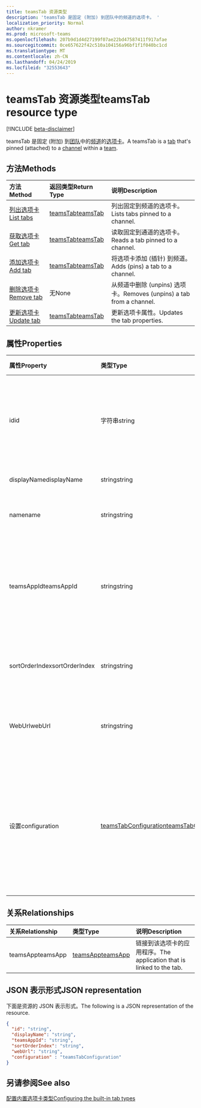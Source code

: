 ```yaml
---
title: teamsTab 资源类型
description: 'teamsTab 是固定 (附加) 到团队中的频道的选项卡。 '
localization_priority: Normal
author: nkramer
ms.prod: microsoft-teams
ms.openlocfilehash: 207b9d1d4d27199f07ae22bd47587411f917afae
ms.sourcegitcommit: 0ce657622f42c510a104156a96bf1f1f040bc1cd
ms.translationtype: MT
ms.contentlocale: zh-CN
ms.lasthandoff: 04/24/2019
ms.locfileid: "32553643"
---
```

# <a name="teamstab-resource-type"></a><span data-ttu-id="aebff-103">teamsTab 资源类型</span><span class="sxs-lookup"><span data-stu-id="aebff-103">teamsTab resource type</span></span>

[!INCLUDE [beta-disclaimer](../../includes/beta-disclaimer.md)]

<span data-ttu-id="aebff-104">teamsTab 是固定 (附加) 到[团队](team.md)中的[频道](channel.md)的[选项卡](../resources/teamstab.md)。</span><span class="sxs-lookup"><span data-stu-id="aebff-104">A teamsTab is a [tab](../resources/teamstab.md) that's pinned (attached) to a [channel](channel.md) within a [team](team.md).</span></span> 

## <a name="methods"></a><span data-ttu-id="aebff-105">方法</span><span class="sxs-lookup"><span data-stu-id="aebff-105">Methods</span></span>

| <span data-ttu-id="aebff-106">方法</span><span class="sxs-lookup"><span data-stu-id="aebff-106">Method</span></span>       | <span data-ttu-id="aebff-107">返回类型</span><span class="sxs-lookup"><span data-stu-id="aebff-107">Return Type</span></span>  |<span data-ttu-id="aebff-108">说明</span><span class="sxs-lookup"><span data-stu-id="aebff-108">Description</span></span>|
|:---------------|:--------|:----------|
|[<span data-ttu-id="aebff-109">列出选项卡</span><span class="sxs-lookup"><span data-stu-id="aebff-109">List tabs</span></span>](../api/teamstab-list.md) | [<span data-ttu-id="aebff-110">teamsTab</span><span class="sxs-lookup"><span data-stu-id="aebff-110">teamsTab</span></span>](teamstab.md) | <span data-ttu-id="aebff-111">列出固定到频道的选项卡。</span><span class="sxs-lookup"><span data-stu-id="aebff-111">Lists tabs pinned to a channel.</span></span>|
|[<span data-ttu-id="aebff-112">获取选项卡</span><span class="sxs-lookup"><span data-stu-id="aebff-112">Get tab</span></span>](../api/teamstab-get.md) | [<span data-ttu-id="aebff-113">teamsTab</span><span class="sxs-lookup"><span data-stu-id="aebff-113">teamsTab</span></span>](teamstab.md) | <span data-ttu-id="aebff-114">读取固定到通道的选项卡。</span><span class="sxs-lookup"><span data-stu-id="aebff-114">Reads a tab pinned to a channel.</span></span>|
|[<span data-ttu-id="aebff-115">添加选项卡</span><span class="sxs-lookup"><span data-stu-id="aebff-115">Add tab</span></span>](../api/teamstab-add.md) | [<span data-ttu-id="aebff-116">teamsTab</span><span class="sxs-lookup"><span data-stu-id="aebff-116">teamsTab</span></span>](teamstab.md) | <span data-ttu-id="aebff-117">将选项卡添加 (插针) 到频道。</span><span class="sxs-lookup"><span data-stu-id="aebff-117">Adds (pins) a tab to a channel.</span></span>|
|[<span data-ttu-id="aebff-118">删除选项卡</span><span class="sxs-lookup"><span data-stu-id="aebff-118">Remove tab</span></span>](../api/teamstab-delete.md) | <span data-ttu-id="aebff-119">无</span><span class="sxs-lookup"><span data-stu-id="aebff-119">None</span></span> | <span data-ttu-id="aebff-120">从频道中删除 (unpins) 选项卡。</span><span class="sxs-lookup"><span data-stu-id="aebff-120">Removes (unpins) a tab from a channel.</span></span>|
|[<span data-ttu-id="aebff-121">更新选项卡</span><span class="sxs-lookup"><span data-stu-id="aebff-121">Update tab</span></span>](../api/teamstab-update.md) | [<span data-ttu-id="aebff-122">teamsTab</span><span class="sxs-lookup"><span data-stu-id="aebff-122">teamsTab</span></span>](teamstab.md) | <span data-ttu-id="aebff-123">更新选项卡属性。</span><span class="sxs-lookup"><span data-stu-id="aebff-123">Updates the tab properties.</span></span>|


## <a name="properties"></a><span data-ttu-id="aebff-124">属性</span><span class="sxs-lookup"><span data-stu-id="aebff-124">Properties</span></span>

|<span data-ttu-id="aebff-125">属性</span><span class="sxs-lookup"><span data-stu-id="aebff-125">Property</span></span>|<span data-ttu-id="aebff-126">类型</span><span class="sxs-lookup"><span data-stu-id="aebff-126">Type</span></span>|<span data-ttu-id="aebff-127">说明</span><span class="sxs-lookup"><span data-stu-id="aebff-127">Description</span></span>|
|:---------------|:--------|:----------|
|  <span data-ttu-id="aebff-128">id</span><span class="sxs-lookup"><span data-stu-id="aebff-128">id</span></span>              |   <span data-ttu-id="aebff-129">字符串</span><span class="sxs-lookup"><span data-stu-id="aebff-129">string</span></span>                  |  <span data-ttu-id="aebff-130">唯一标识 "通道" 选项卡的特定实例的标识符。只读。</span><span class="sxs-lookup"><span data-stu-id="aebff-130">Identifier that uniquely identifies a specific instance of a channel tab. Read only.</span></span>     |
|  <span data-ttu-id="aebff-131">displayName</span><span class="sxs-lookup"><span data-stu-id="aebff-131">displayName</span></span>            |   <span data-ttu-id="aebff-132">string</span><span class="sxs-lookup"><span data-stu-id="aebff-132">string</span></span>                  |  <span data-ttu-id="aebff-133">选项卡的名称。</span><span class="sxs-lookup"><span data-stu-id="aebff-133">Name of the tab.</span></span>     |
|  <span data-ttu-id="aebff-134">name</span><span class="sxs-lookup"><span data-stu-id="aebff-134">name</span></span>            |   <span data-ttu-id="aebff-135">string</span><span class="sxs-lookup"><span data-stu-id="aebff-135">string</span></span>                  |  <span data-ttu-id="aebff-136">被选项卡的名称。</span><span class="sxs-lookup"><span data-stu-id="aebff-136">(Deprecated) Name of the tab.</span></span>     |
|  <span data-ttu-id="aebff-137">teamsAppId</span><span class="sxs-lookup"><span data-stu-id="aebff-137">teamsAppId</span></span>           |   <span data-ttu-id="aebff-138">string</span><span class="sxs-lookup"><span data-stu-id="aebff-138">string</span></span>             |  <span data-ttu-id="aebff-139">选项卡的应用程序定义标识符。创建选项卡后, 不能更改此值。</span><span class="sxs-lookup"><span data-stu-id="aebff-139">App definition identifier of the tab. This value cannot be changed after tab creation.</span></span>     |
|  <span data-ttu-id="aebff-140">sortOrderIndex</span><span class="sxs-lookup"><span data-stu-id="aebff-140">sortOrderIndex</span></span>  |   <span data-ttu-id="aebff-141">string</span><span class="sxs-lookup"><span data-stu-id="aebff-141">string</span></span>                  |  <span data-ttu-id="aebff-142">用于对选项卡进行排序的顺序的索引。</span><span class="sxs-lookup"><span data-stu-id="aebff-142">Index of the order used for sorting tabs.</span></span>     |
|  <span data-ttu-id="aebff-143">WebUrl</span><span class="sxs-lookup"><span data-stu-id="aebff-143">webUrl</span></span>          |   <span data-ttu-id="aebff-144">string</span><span class="sxs-lookup"><span data-stu-id="aebff-144">string</span></span>                  |  <span data-ttu-id="aebff-145">选项卡实例的深层链接 url。</span><span class="sxs-lookup"><span data-stu-id="aebff-145">Deep link url of the tab instance.</span></span> <span data-ttu-id="aebff-146">只读。</span><span class="sxs-lookup"><span data-stu-id="aebff-146">Read only.</span></span>     |
|  <span data-ttu-id="aebff-147">设置</span><span class="sxs-lookup"><span data-stu-id="aebff-147">configuration</span></span>        |   [<span data-ttu-id="aebff-148">teamsTabConfiguration</span><span class="sxs-lookup"><span data-stu-id="aebff-148">teamsTabConfiguration</span></span>](teamstabconfiguration.md) |  <span data-ttu-id="aebff-149">应用于选项卡的自定义设置的容器。仅在设置此属性后, 才会认为选项卡已配置。</span><span class="sxs-lookup"><span data-stu-id="aebff-149">Container for custom settings applied to a tab. The tab is considered configured only once this property is set.</span></span>     |

## <a name="relationships"></a><span data-ttu-id="aebff-150">关系</span><span class="sxs-lookup"><span data-stu-id="aebff-150">Relationships</span></span>

| <span data-ttu-id="aebff-151">关系</span><span class="sxs-lookup"><span data-stu-id="aebff-151">Relationship</span></span> | <span data-ttu-id="aebff-152">类型</span><span class="sxs-lookup"><span data-stu-id="aebff-152">Type</span></span>   | <span data-ttu-id="aebff-153">说明</span><span class="sxs-lookup"><span data-stu-id="aebff-153">Description</span></span> |
|:---------------|:--------|:----------|
|<span data-ttu-id="aebff-154">teamsApp</span><span class="sxs-lookup"><span data-stu-id="aebff-154">teamsApp</span></span>|[<span data-ttu-id="aebff-155">teamsApp</span><span class="sxs-lookup"><span data-stu-id="aebff-155">teamsApp</span></span>](teamsapp.md) | <span data-ttu-id="aebff-156">链接到该选项卡的应用程序。</span><span class="sxs-lookup"><span data-stu-id="aebff-156">The application that is linked to the tab.</span></span> |

## <a name="json-representation"></a><span data-ttu-id="aebff-157">JSON 表示形式</span><span class="sxs-lookup"><span data-stu-id="aebff-157">JSON representation</span></span>

<span data-ttu-id="aebff-158">下面是资源的 JSON 表示形式。</span><span class="sxs-lookup"><span data-stu-id="aebff-158">The following is a JSON representation of the resource.</span></span>


<!-- {
  "blockType": "resource",
  "baseType": "microsoft.graph.entity",
  "@odata.type": "microsoft.graph.teamsTab"
}-->

```json
{  
  "id": "string",
  "displayName": "string",
  "teamsAppId": "string",
  "sortOrderIndex": "string",
  "webUrl": "string",
  "configuration" : "teamsTabConfiguration"
}

```

<!-- uuid: 8fcb5dbc-d5aa-4681-8e31-b001d5168d79
2015-10-25 14:57:30 UTC -->
<!--
{
  "type": "#page.annotation",
  "description": "teamsTab resource",
  "keywords": "",
  "section": "documentation",
  "tocPath": "",
  "suppressions": [
    "Error: /api-reference/beta/resources/teamstab.md:\r\n      Exception processing links.\r\n    System.ArgumentException: Link Definition was null. Link text: !INCLUDE [beta-disclaimer](../../includes/beta-disclaimer.md)\r\n      at ApiDoctor.Validation.DocFile.get_LinkDestinations()\r\n      at ApiDoctor.Validation.DocSet.ValidateLinks(Boolean includeWarnings, String[] relativePathForFiles, IssueLogger issues, Boolean requireFilenameCaseMatch, Boolean printOrphanedFiles)"
  ]
}
-->

## <a name="see-also"></a><span data-ttu-id="aebff-159">另请参阅</span><span class="sxs-lookup"><span data-stu-id="aebff-159">See also</span></span>

[<span data-ttu-id="aebff-160">配置内置选项卡类型</span><span class="sxs-lookup"><span data-stu-id="aebff-160">Configuring the built-in tab types</span></span>](/graph/teams-configuring-builtin-tabs)
